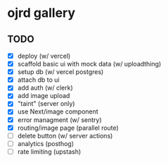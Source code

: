 # ojrd gallery

## TODO

- [x] deploy (w/ vercel)
- [x] scaffold basic ui with mock data (w/ uploadthing)
- [x] setup db (w/ vercel postgres)
- [x] attach db to ui
- [x] add auth (w/ clerk)
- [x] add image upload
- [x] "taint" (server only) 
- [x] use Next/image component
- [x] error managment (w/ sentry)
- [x] routing/image page (parallel route)
- [ ] delete button (w/ server actions)
- [ ] analytics (posthog)
- [ ] rate limiting (upstash)